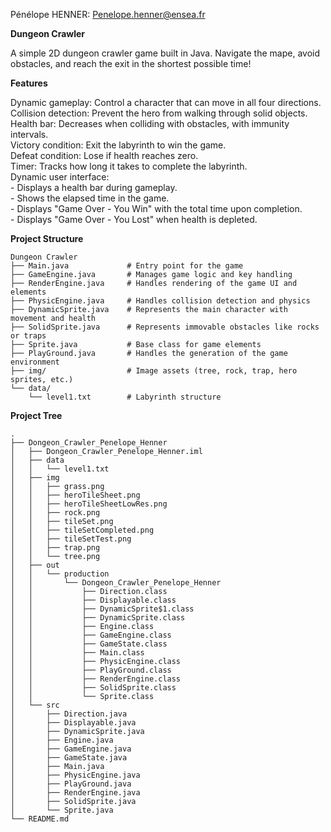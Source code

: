 Pénélope HENNER: Penelope.henner@ensea.fr

**Dungeon Crawler**

A simple 2D dungeon crawler game built in Java. Navigate the mape, avoid obstacles, and reach the exit in the shortest possible time!

**Features**

Dynamic gameplay: Control a character that can move in all four directions.  
Collision detection: Prevent the hero from walking through solid objects.  
Health bar: Decreases when colliding with obstacles, with immunity intervals.   
Victory condition: Exit the labyrinth to win the game.  
Defeat condition: Lose if health reaches zero.  
Timer: Tracks how long it takes to complete the labyrinth.  
Dynamic user interface:   
	- Displays a health bar during gameplay.  
	- Shows the elapsed time in the game.  
	- Displays "Game Over - You Win" with the total time upon completion.  
	- Displays "Game Over - You Lost" when health is depleted.  

**Project Structure**	

```
Dungeon Crawler
├── Main.java             # Entry point for the game
├── GameEngine.java       # Manages game logic and key handling
├── RenderEngine.java     # Handles rendering of the game UI and elements
├── PhysicEngine.java     # Handles collision detection and physics
├── DynamicSprite.java    # Represents the main character with movement and health
├── SolidSprite.java      # Represents immovable obstacles like rocks or traps
├── Sprite.java           # Base class for game elements
├── PlayGround.java       # Handles the generation of the game environment
├── img/                  # Image assets (tree, rock, trap, hero sprites, etc.)
└── data/
    └── level1.txt        # Labyrinth structure

```

**Project Tree**

```
.
├── Dongeon_Crawler_Penelope_Henner
│   ├── Dongeon_Crawler_Penelope_Henner.iml
│   ├── data
│   │   └── level1.txt
│   ├── img
│   │   ├── grass.png
│   │   ├── heroTileSheet.png
│   │   ├── heroTileSheetLowRes.png
│   │   ├── rock.png
│   │   ├── tileSet.png
│   │   ├── tileSetCompleted.png
│   │   ├── tileSetTest.png
│   │   ├── trap.png
│   │   └── tree.png
│   ├── out
│   │   └── production
│   │       └── Dongeon_Crawler_Penelope_Henner
│   │           ├── Direction.class
│   │           ├── Displayable.class
│   │           ├── DynamicSprite$1.class
│   │           ├── DynamicSprite.class
│   │           ├── Engine.class
│   │           ├── GameEngine.class
│   │           ├── GameState.class
│   │           ├── Main.class
│   │           ├── PhysicEngine.class
│   │           ├── PlayGround.class
│   │           ├── RenderEngine.class
│   │           ├── SolidSprite.class
│   │           └── Sprite.class
│   └── src
│       ├── Direction.java
│       ├── Displayable.java
│       ├── DynamicSprite.java
│       ├── Engine.java
│       ├── GameEngine.java
│       ├── GameState.java
│       ├── Main.java
│       ├── PhysicEngine.java
│       ├── PlayGround.java
│       ├── RenderEngine.java
│       ├── SolidSprite.java
│       └── Sprite.java
└── README.md

```


